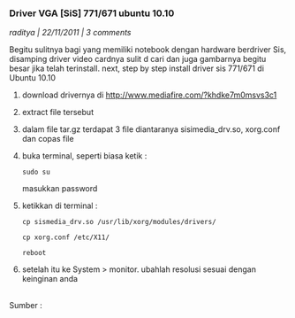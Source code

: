 ### **Driver VGA [SiS] 771/671 ubuntu 10.10**
_raditya | 22/11/2011 | 3 comments_

Begitu sulitnya bagi yang memiliki notebook dengan hardware berdriver Sis, disamping driver video cardnya sulit d cari dan juga gambarnya begitu besar jika telah terinstall.
next, step by step install driver sis 771/671 di Ubuntu 10.10

1. download drivernya di <http://www.mediafire.com/?khdke7m0msvs3c1>

2. extract file tersebut

3. dalam file tar.gz terdapat 3 file diantaranya sisimedia_drv.so, xorg.conf dan copas file

4. buka terminal, seperti biasa ketik :
    ```
    sudo su

    ```
    masukkan password

5. ketikkan di terminal :
    ```
    cp sismedia_drv.so /usr/lib/xorg/modules/drivers/

    cp xorg.conf /etc/X11/

    reboot
    ```

6. setelah itu ke System > monitor. ubahlah resolusi sesuai dengan keinginan anda

<br>
Sumber : <http://ubuntugeek.com>